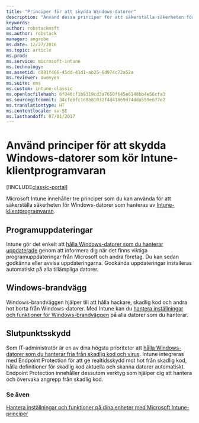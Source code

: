 ```yaml
---
title: "Principer för att skydda Windows-datorer"
description: "Använd dessa principer för att säkerställa säkerheten för Windows-datorer när de hanteras av Intune-klientprogramvaran."
keywords: 
author: robstackmsft
ms.author: robstack
manager: angrobe
ms.date: 12/27/2016
ms.topic: article
ms.prod: 
ms.service: microsoft-intune
ms.technology: 
ms.assetid: d081f466-45dd-41d1-ab25-6d974c72a52a
ms.reviewer: owenyen
ms.suite: ems
ms.custom: intune-classic
ms.openlocfilehash: 6f840cf1b9319cd3a7650f645e6148bb4e56cfa3
ms.sourcegitcommit: 34cfebfc1d8b81032f4d41869d74dda559e677e2
ms.translationtype: HT
ms.contentlocale: sv-SE
ms.lasthandoff: 07/01/2017
---
```

# <a name="use-policies-to-help-protect-windows-pcs-that-run-the-intune-client-software"></a>Använd principer för att skydda Windows-datorer som kör Intune-klientprogramvaran

[!INCLUDE[classic-portal](../includes/classic-portal.md)]

Microsoft Intune innehåller tre principer som du kan använda för att säkerställa säkerheten för Windows-datorer som hanteras av [Intune-klientprogramvaran](manage-windows-pcs-with-microsoft-intune.md).


## <a name="software-updates"></a>Programuppdateringar

Intune gör det enkelt att [hålla Windows-datorer som du hanterar uppdaterade](keep-windows-pcs-up-to-date-with-software-updates-in-microsoft-intune.md) genom att informera dig när det finns viktiga programuppdateringar från Microsoft och andra företag. Du kan sedan godkänna eller avvisa uppdateringarna. Godkända uppdateringar installeras automatiskt på alla tillämpliga datorer.

## <a name="windows-firewall"></a>Windows-brandvägg

Windows-brandväggen hjälper till att hålla hackare, skadlig kod och andra hot borta från Windows-datorer. Med Intune kan du [hantera inställningar och funktioner för Windows-brandväggen](help-protect-windows-pcs-using-windows-firewall-policies-in-microsoft-intune.md) på alla datorer som du hanterar.

## <a name="endpoint-protection"></a>Slutpunktsskydd

Som IT-administratör är en av dina högsta prioriteter att [hålla Windows-datorer som du hanterar fria från skadlig kod och virus](help-secure-windows-pcs-with-endpoint-protection-for-microsoft-intune.md). Intune integreras med Endpoint Protection för att ge realtidsskydd mot hot från skadlig kod, hålla definitioner för skadlig kod aktuella och skanna datorer automatiskt. Endpoint Protection innehåller dessutom verktyg som hjälper dig att hantera och övervaka angrepp från skadlig kod.



### <a name="see-also"></a>Se även
[Hantera inställningar och funktioner på dina enheter med Microsoft Intune-principer](manage-settings-and-features-on-your-devices-with-microsoft-intune-policies.md)
